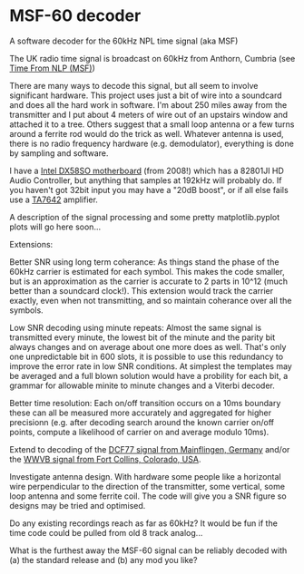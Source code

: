 # MSF-60 decoder

A software decoder for the 60kHz NPL time signal (aka MSF)

The UK radio time signal is broadcast on 60kHz from Anthorn, Cumbria (see [Time From NLP (MSF)](https://en.wikipedia.org/wiki/Time_from_NPL_(MSF)))

There are many ways to decode this signal, but all seem to involve significant hardware.  This project uses just a bit of wire into a soundcard and does all the hard work in software.   I'm about 250 miles away from the transmitter and I put about 4 meters of wire out of an upstairs window and attached it to a tree.  Others suggest that a small loop antenna or a few turns around a ferrite rod would do the trick as well.  Whatever antenna is used, there is no radio frequency hardware (e.g. demodulator), everything is done by sampling and software.

I have a [Intel DX58SO motherboard](https://ark.intel.com/content/www/us/en/ark/products/36888/intel-desktop-board-dx58so.html) (from 2008!) which has a 82801JI HD Audio Controller, but anything that samples at 192kHz will probably do.  If you haven't got 32bit input you may have a "20dB boost", or if all else fails use a [TA7642](https://www.ebay.co.uk/itm/2x-TA7642-Replaces-MK484-ZN414-ZN484-Single-Chip-AM-Radio-UK-Seller/372434251928) amplifier.

A description of the signal processing and some pretty matplotlib.pyplot plots will go here soon...

Extensions:

Better SNR using long term coherance:  As things stand the phase of the 60kHz carrier is estimated for each symbol.  This makes the code smaller, but is an approximation as the carrier is accurate to 2 parts in 10^12 (much better than a soundcard clock!).   This extension would track the carrier exactly, even when not transmitting, and so maintain coherance over all the symbols.

Low SNR decoding using minute repeats:  Almost the same signal is transmitted every minute, the lowest bit of the minute and the parity bit always changes and on average about one more does as well.  That's only one unpredictable bit in 600 slots, it is possible to use this redundancy to improve the error rate in low SNR conditions.  At simplest the templates may be averaged and a full blown solution would have a probility for each bit, a grammar for allowable minite to minute changes and a Viterbi decoder.

Better time resolution: Each on/off transition occurs on a 10ms boundary these can all be measured more accurately and aggregated for higher precisionn (e.g. after decoding search around the known carrier on/off points, compute a likelihood of carrier on and average modulo 10ms).

Extend to decoding of the [DCF77 signal from Mainflingen, Germany](https://en.wikipedia.org/wiki/DCF77) and/or the [WWVB signal from Fort Collins, Colorado, USA](https://en.wikipedia.org/wiki/WWVB).

Investigate antenna design.  With hardware some people like a horizontal wire perpendicular to the direction of the transmitter, some vertical, some loop antenna and some ferrite coil.   The code will give you a SNR figure so designs may be tried and optimised.

Do any existing recordings reach as far as 60kHz?  It would be fun if the time code could be pulled from old 8 track analog...

What is the furthest away the MSF-60 signal can be reliably decoded with (a) the standard release and (b) any mod you like?
